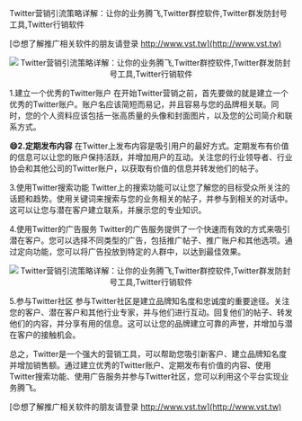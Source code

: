 Twitter营销引流策略详解：让你的业务腾飞,Twitter群控软件,Twitter群发防封号工具,Twitter行销软件

[😍想了解推广相关软件的朋友请登录 http://www.vst.tw](http://www.vst.tw)

 <center><img src="https://vst.tw/MP4/tuiguang/png/3.png" alt="Twitter营销引流策略详解：让你的业务腾飞,Twitter群控软件,Twitter群发防封号工具,Twitter行销软件"></center>

1.建立一个优秀的Twitter账户
在开始Twitter营销之前，首先要做的就是建立一个优秀的Twitter账户。账户名应该简短而易记，并且容易与您的品牌相关联。同时，您的个人资料应该包括一张高质量的头像和封面图片，以及您的公司简介和联系方式。

**😄2.定期发布内容**
在Twitter上发布内容是吸引用户的最好方式。定期发布有价值的信息可以让您的账户保持活跃，并增加用户的互动。关注您的行业领导者、行业协会和其他公司的Twitter账户，以获取有价值的信息并转发他们的帖子。

3.使用Twitter搜索功能
Twitter上的搜索功能可以让您了解您的目标受众所关注的话题和趋势。使用关键词来搜索与您的业务相关的帖子，并参与到相关的对话中。这可以让您与潜在客户建立联系，并展示您的专业知识。

4.使用Twitter的广告服务
Twitter的广告服务提供了一个快速而有效的方式来吸引潜在客户。您可以选择不同类型的广告，包括推广帖子、推广账户和其他选项。通过定向功能，您可以将广告投放到特定的人群中，以达到最佳效果。

 <center><img src="https://vst.tw/MP4/tuiguang/png/3.png" alt="Twitter营销引流策略详解：让你的业务腾飞,Twitter群控软件,Twitter群发防封号工具,Twitter行销软件"></center>

5.参与Twitter社区
参与Twitter社区是建立品牌知名度和忠诚度的重要途径。关注您的客户、潜在客户和其他行业专家，并与他们进行互动。回复他们的帖子、转发他们的内容，并分享有用的信息。这可以让您的品牌建立可靠的声誉，并增加与潜在客户的接触机会。

总之，Twitter是一个强大的营销工具，可以帮助您吸引新客户、建立品牌知名度并增加销售额。通过建立优秀的Twitter账户、定期发布有价值的内容、使用Twitter搜索功能、使用广告服务并参与Twitter社区，您可以利用这个平台实现业务腾飞。

[😍想了解推广相关软件的朋友请登录 http://www.vst.tw](http://www.vst.tw)



